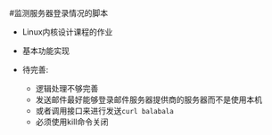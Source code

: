 #监测服务器登录情况的脚本

- Linux内核设计课程的作业
- 基本功能实现
- 待完善:
    
     - 逻辑处理不够完善
     - 发送邮件最好能够登录邮件服务器提供商的服务器而不是使用本机
     - 或者调用接口来进行发送`curl balabala`
     - 必须使用kill命令关闭